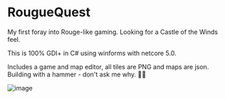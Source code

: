 # RougueQuest
My first foray into Rouge-like gaming. Looking for a Castle of the Winds feel.

This is 100% GDI+ in C# using winforms with netcore 5.0.

Includes a game and map editor, all tiles are PNG and maps are json. Building with a hammer - don't ask me why. 🤷‍♂️

![image](https://user-images.githubusercontent.com/11428567/156270276-768ed23a-b01a-47b0-b51b-bffb033caefb.png)


